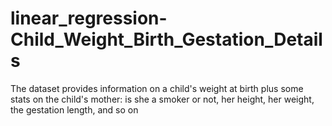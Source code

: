 # linear_regression-Child_Weight_Birth_Gestation_Details
The dataset provides information on a child's weight at birth plus some stats on the child's mother: is she a smoker or not, her height, her weight, the gestation length, and so on
